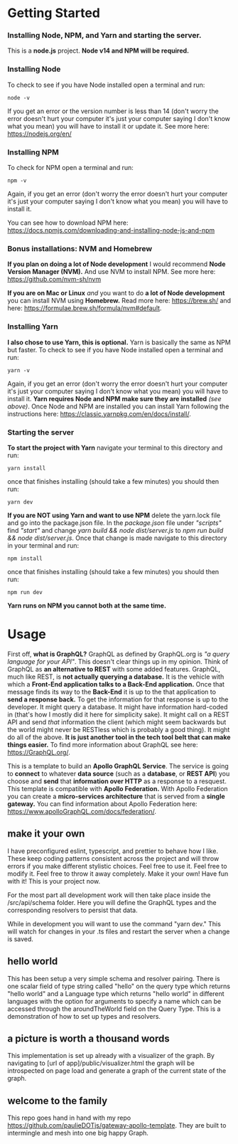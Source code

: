 # Getting Started

### Installing Node, NPM, and Yarn and starting the server.

This is a **node.js** project. **Node v14 and NPM will be required.**

### Installing Node

To check to see if you have Node installed open a terminal and run:

```
node -v
```

If you get an error or the version number is less than 14 (don't worry the error doesn't hurt your computer it's just your computer saying I don't know what you mean) you will have to install it or update it. See more here: https://nodejs.org/en/

### Installing NPM

To check for NPM open a terminal and run:

```
npm -v
```

Again, if you get an error (don't worry the error doesn't hurt your computer it's just your computer saying I don't know what you mean) you will have to install it.

You can see how to download NPM here: https://docs.npmjs.com/downloading-and-installing-node-js-and-npm

### Bonus installations: NVM and Homebrew

**If you plan on doing a lot of Node development** I would recommend **Node Version Manager (NVM).** And use NVM to install NPM. See more here: https://github.com/nvm-sh/nvm

**If you are on Mac or Linux** _and_ you want to do **a lot of Node development** you can install NVM using **Homebrew.** Read more here: https://brew.sh/ and here: https://formulae.brew.sh/formula/nvm#default.

### Installing Yarn

**I also chose to use Yarn, this is optional.** Yarn is basically the same as NPM but faster. To check to see if you have Node installed open a terminal and run:

```
yarn -v
```

Again, if you get an error (don't worry the error doesn't hurt your computer it's just your computer saying I don't know what you mean) you will have to install it. **Yarn requires Node and NPM make sure they are installed** _(see above)_. Once Node and NPM are installed you can install Yarn following the instructions here: https://classic.yarnpkg.com/en/docs/install/.

### Starting the server

**To start the project with Yarn** navigate your terminal to this directory and run:

```
yarn install
```

once that finishes installing (should take a few minutes) you should then run:

```
yarn dev
```

**If you are NOT using Yarn and want to use NPM** delete the yarn.lock file and go into the package.json file. In the _package.json_ file under _"scripts"_ find _"start"_ and change _yarn build && node dist/server.js_ to _npm run build && node dist/server.js_. Once that change is made navigate to this directory in your terminal and run:

```
npm install
```

once that finishes installing (should take a few minutes) you should then run:

```
npm run dev
```

**Yarn runs on NPM you cannot both at the same time.**


# Usage

First off, **what is GraphQL?** GraphQL as defined by GraphQL.org is _"a query language for your API"_. This doesn't clear things up in my opinion. Think of GraphQL as **an alternative to REST** with some added features. GraphQL, much like REST, is **not actually querying a database.** It is the vehicle with which a **Front-End application talks to a Back-End application.** Once that message finds its way to the **Back-End** it is up to the that application to **send a response back.** To get the information for that response is up to the developer. It might query a database. It might have information hard-coded in (that's how I mostly did it here for simplicity sake). It might call on a REST API and send _that_ information the client (which might seem backwards but the world might never be RESTless which is probably a good thing). It might do all of the above. **It is just another tool in the tech tool belt that can make things easier.** To find more information about GraphQL see here: https://GraphQL.org/.

This is a template to build an **Apollo GraphQL Service**. The service is going to **connect** to whatever **data source** (such as a **database**, or **REST API**) you choose and **send** that **information over HTTP** as a response to a resquest. This template is compatible with **Apollo Federation.** With Apollo Federation you can create a **micro-services architecture** that is served from a **single gateway.** You can find information about Apollo Federation here: https://www.apolloGraphQL.com/docs/federation/.

## make it your own

I have preconfigured eslint, typescript, and prettier to behave how I like. These keep coding patterns consistent across the project and will throw errors if you make different stylistic choices. Feel free to use it. Feel free to modify it. Feel free to throw it away completely. Make it your own! Have fun with it! This is your project now.

For the most part all development work will then take place inside the /src/api/schema folder. Here you will define the GraphQL types and the corresponding resolvers to persist that data.

While in development you will want to use the command "yarn dev." This will watch for changes in your .ts files and restart the server when a change is saved.

## hello world

This has been setup a very simple schema and resolver pairing. There is one scalar field of type string called "hello" on the query type which returns "hello world" and a Language type which returns "hello world" in different languages with the option for arguments to specify a name which can be accessed through the aroundTheWorld field on the Query Type. This is a demonstration of how to set up types and resolvers.

## a picture is worth a thousand words

This implementation is set up already with a visualizer of the graph. By navigating to [url of app]/public/visualizer.html the graph will be introspected on page load and generate a graph of the current state of the graph.

## welcome to the family

This repo goes hand in hand with my repo https://github.com/paulieDOTjs/gateway-apollo-template. They are built to intermingle and mesh into one big happy Graph.
